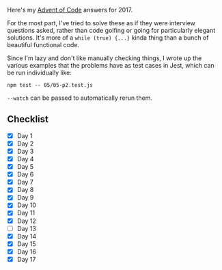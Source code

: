 Here's my [Advent of Code](http://adventofcode.com/) answers for 2017.

For the most part, I've tried to solve these as if they were interview questions asked, rather than code golfing or going for particularly elegant solutions. It's more of a `while (true) {...}` kinda thing than a bunch of beautiful functional code.

Since I'm lazy and don't like manually checking things, I wrote up the various examples that the problems have as test cases in Jest, which can be run individually like:

```
npm test -- 05/05-p2.test.js
```

`--watch` can be passed to automatically rerun them.

## Checklist

- [x] Day 1
- [x] Day 2
- [x] Day 3
- [x] Day 4
- [x] Day 5
- [x] Day 6
- [x] Day 7
- [x] Day 8
- [x] Day 9
- [x] Day 10
- [x] Day 11
- [x] Day 12
- [ ] Day 13
- [x] Day 14
- [x] Day 15
- [x] Day 16
- [x] Day 17
